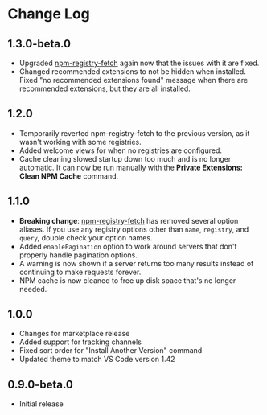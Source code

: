 # Change Log

## 1.3.0-beta.0

- Upgraded [npm-registry-fetch](https://github.com/npm/npm-registry-fetch#-fetch-options) again
  now that the issues with it are fixed.
- Changed recommended extensions to not be hidden when installed. Fixed "no recommended extensions found"
  message when there are recommended extensions, but they are all installed.

## 1.2.0

- Temporarily reverted npm-registry-fetch to the previous version, as it wasn't working with some registries.
- Added welcome views for when no registries are configured.
- Cache cleaning slowed startup down too much and is no longer automatic. It can
  now be run manually with the **Private Extensions: Clean NPM Cache** command.

## 1.1.0

- **Breaking change**: [npm-registry-fetch](https://github.com/npm/npm-registry-fetch#-fetch-options)
  has removed several option aliases. If you use any registry options other than
  `name`, `registry`, and `query`, double check your option names.
- Added `enablePagination` option to work around servers that don't properly handle pagination options.
- A warning is now shown if a server returns too many results instead of continuing to make requests forever.
- NPM cache is now cleaned to free up disk space that's no longer needed.

## 1.0.0

- Changes for marketplace release
- Added support for tracking channels
- Fixed sort order for "Install Another Version" command
- Updated theme to match VS Code version 1.42

## 0.9.0-beta.0

- Initial release